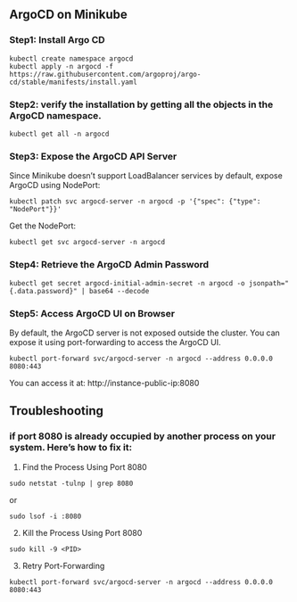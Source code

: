 ## ArgoCD on Minikube

### Step1:  Install Argo CD

```
kubectl create namespace argocd
kubectl apply -n argocd -f https://raw.githubusercontent.com/argoproj/argo-cd/stable/manifests/install.yaml
```

### Step2: verify the installation by getting all the objects in the ArgoCD namespace.

```
kubectl get all -n argocd
```

### Step3:  Expose the ArgoCD API Server

Since Minikube doesn’t support LoadBalancer services by default, expose ArgoCD using NodePort:

```
kubectl patch svc argocd-server -n argocd -p '{"spec": {"type": "NodePort"}}'
```

Get the NodePort:

```
kubectl get svc argocd-server -n argocd
```

### Step4: Retrieve the ArgoCD Admin Password

```
kubectl get secret argocd-initial-admin-secret -n argocd -o jsonpath="{.data.password}" | base64 --decode
```

### Step5: Access ArgoCD UI on Browser

By default, the ArgoCD server is not exposed outside the cluster. You can expose it using port-forwarding to access the ArgoCD UI.

```
kubectl port-forward svc/argocd-server -n argocd --address 0.0.0.0 8080:443
```

You can access it at: http://instance-public-ip:8080


## Troubleshooting

### if port 8080 is already occupied by another process on your system. Here’s how to fix it:

1) Find the Process Using Port 8080

```
sudo netstat -tulnp | grep 8080
```
or
```
sudo lsof -i :8080
```
2) Kill the Process Using Port 8080

```
sudo kill -9 <PID>
```

3) Retry Port-Forwarding

```
kubectl port-forward svc/argocd-server -n argocd --address 0.0.0.0 8080:443
```